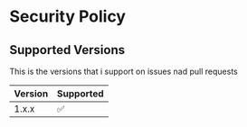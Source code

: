 # Security Policy

## Supported Versions

This is the versions that i support on issues nad pull requests

| Version | Supported          |
| ------- | ------------------ |
| 1.x.x   | :white_check_mark: |
